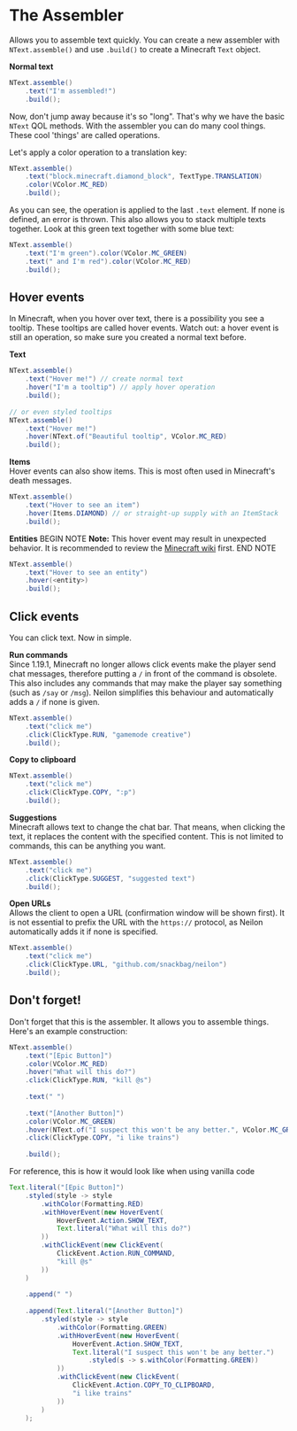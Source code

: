 # The Assembler

Allows you to assemble text quickly. You can create a new assembler with `NText.assemble()` and use `.build()` to create
a Minecraft `Text` object.

**Normal text**

```java
NText.assemble()
    .text("I'm assembled!")
    .build();
```

Now, don't jump away because it's so "long". That's why we have the basic `NText` QOL methods. With the assembler you
can do many cool things. These cool 'things' are called operations.

Let's apply a color operation to a translation key:

```java
NText.assemble()
    .text("block.minecraft.diamond_block", TextType.TRANSLATION)
    .color(VColor.MC_RED)
    .build();
```

As you can see, the operation is applied to the last `.text` element. If none is defined, an error is thrown. This also
allows you to stack multiple texts together. Look at this green text together with some blue text:

```java
NText.assemble()
    .text("I'm green").color(VColor.MC_GREEN)
    .text(" and I'm red").color(VColor.MC_RED)
    .build();
```

## Hover events

In Minecraft, when you hover over text, there is a possibility you see a tooltip. These tooltips are called hover
events. Watch out: a hover event is still an operation, so make sure you created a normal text before.

**Text**

```java
NText.assemble()
    .text("Hover me!") // create normal text
    .hover("I'm a tooltip") // apply hover operation
    .build();
    
// or even styled tooltips
NText.assemble()
    .text("Hover me!")
    .hover(NText.of("Beautiful tooltip", VColor.MC_RED)
    .build();
```

**Items**\
Hover events can also show items. This is most often used in Minecraft's death messages.

```java
NText.assemble()
    .text("Hover to see an item")
    .hover(Items.DIAMOND) // or straight-up supply with an ItemStack
    .build();
```

**Entities**
BEGIN NOTE
**Note:** This hover event may result in unexpected behavior. It is recommended to review
the [Minecraft wiki](https://minecraft.wiki/w/Text_component_format#show_entity) first.
END NOTE

```java
NText.assemble()
    .text("Hover to see an entity")
    .hover(<entity>)
    .build();
```

## Click events

You can click text. Now in simple.

**Run commands**\
Since 1.19.1, Minecraft no longer allows click events make the player send chat messages, therefore putting a `/` in
front of the command is obsolete. This also includes any commands that may make the player say something (such as `/say`
or `/msg`). Neilon simplifies this behaviour and automatically adds a `/` if none is given.

```java
NText.assemble()
    .text("click me")
    .click(ClickType.RUN, "gamemode creative")
    .build();
```

**Copy to clipboard**

```java
NText.assemble()
    .text("click me")
    .click(ClickType.COPY, ":p")
    .build();
```

**Suggestions**\
Minecraft allows text to change the chat bar. That means, when clicking the text, it replaces the content with the
specified content. This is not limited to commands, this can be anything you want.

```java
NText.assemble()
    .text("click me")
    .click(ClickType.SUGGEST, "suggested text")
    .build();
```

**Open URLs**\
Allows the client to open a URL (confirmation window will be shown first). It is not essential to prefix the URL with
the `https://` protocol, as Neilon automatically adds it if none is specified.

```java
NText.assemble()
    .text("click me")
    .click(ClickType.URL, "github.com/snackbag/neilon")
    .build();
```

## Don't forget!

Don't forget that this is the assembler. It allows you to assemble things. Here's an example construction:

```java
NText.assemble()
    .text("[Epic Button]")
    .color(VColor.MC_RED)
    .hover("What will this do?")
    .click(ClickType.RUN, "kill @s")
    
    .text(" ")
    
    .text("[Another Button]")
    .color(VColor.MC_GREEN)
    .hover(NText.of("I suspect this won't be any better.", VColor.MC_GREEN))
    .click(ClickType.COPY, "i like trains")
    
    .build();
```

For reference, this is how it would look like when using vanilla code
```java
Text.literal("[Epic Button]")
    .styled(style -> style
        .withColor(Formatting.RED)
        .withHoverEvent(new HoverEvent(
            HoverEvent.Action.SHOW_TEXT,
            Text.literal("What will this do?")
        ))
        .withClickEvent(new ClickEvent(
            ClickEvent.Action.RUN_COMMAND,
            "kill @s"
        ))
    )
    
    .append(" ")
    
    .append(Text.literal("[Another Button]")
        .styled(style -> style
            .withColor(Formatting.GREEN)
            .withHoverEvent(new HoverEvent(
                HoverEvent.Action.SHOW_TEXT,
                Text.literal("I suspect this won't be any better.")
                    .styled(s -> s.withColor(Formatting.GREEN))
            ))
            .withClickEvent(new ClickEvent(
                ClickEvent.Action.COPY_TO_CLIPBOARD,
                "i like trains"
            ))
        )
    );
```